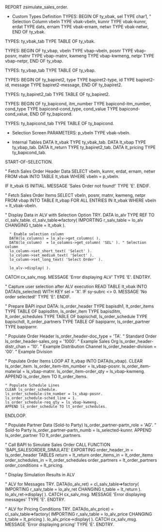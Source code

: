 REPORT zsimulate_sales_order.

* Custom Types Definition
TYPES: BEGIN OF ty_vbak,
         sel    TYPE char1, " Selection Column
         vbeln  TYPE vbak-vbeln,
         kunnr  TYPE vbak-kunnr,
         erdat  TYPE dats,
         ernam  TYPE vbak-ernam,
         netwr  TYPE vbak-netwr,
       END OF ty_vbak.

TYPES: ty_vbak_tab TYPE TABLE OF ty_vbak.

TYPES: BEGIN OF ty_vbap,
         vbeln  TYPE vbap-vbeln,
         posnr  TYPE vbap-posnr,
         matnr  TYPE vbap-matnr,
         kwmeng TYPE vbap-kwmeng,
         netpr  TYPE vbap-netpr,
       END OF ty_vbap.

TYPES: ty_vbap_tab TYPE TABLE OF ty_vbap.

TYPES: BEGIN OF ty_bapiret2,
         type    TYPE bapiret2-type,
         id      TYPE bapiret2-id,
         message TYPE bapiret2-message,
       END OF ty_bapiret2.

TYPES: ty_bapiret2_tab TYPE TABLE OF ty_bapiret2.

TYPES: BEGIN OF ty_bapicond,
         itm_number TYPE bapicond-itm_number,
         cond_type  TYPE bapicond-cond_type,
         cond_value TYPE bapicond-cond_value,
       END OF ty_bapicond.

TYPES: ty_bapicond_tab TYPE TABLE OF ty_bapicond.

* Selection Screen
PARAMETERS: p_vbeln TYPE vbak-vbeln.

* Internal Tables
DATA lt_vbak TYPE ty_vbak_tab.
DATA lt_vbap TYPE ty_vbap_tab.
DATA lt_return TYPE ty_bapiret2_tab.
DATA lt_pricing TYPE ty_bapicond_tab.

START-OF-SELECTION.

  " Fetch Sales Order Header Data
  SELECT vbeln, kunnr, erdat, ernam, netwr
    FROM vbak
    INTO TABLE lt_vbak
    WHERE vbeln = p_vbeln.

  IF lt_vbak IS INITIAL.
    MESSAGE 'Sales Order not found!' TYPE 'E'.
  ENDIF.

  " Fetch Sales Order Items
  SELECT vbeln, posnr, matnr, kwmeng, netpr
    FROM vbap
    INTO TABLE lt_vbap
    FOR ALL ENTRIES IN lt_vbak
    WHERE vbeln = lt_vbak-vbeln.

  " Display Data in ALV with Selection Option
  TRY.
      DATA lo_alv TYPE REF TO cl_salv_table.
      cl_salv_table=>factory( IMPORTING r_salv_table = lo_alv CHANGING t_table = lt_vbak ).
      
      " Enable selection column
      DATA(lo_columns) = lo_alv->get_columns( ).
      DATA(lo_column)  = lo_columns->get_column( 'SEL' ). " Selection column
      lo_column->set_short_text( 'Select' ).
      lo_column->set_medium_text( 'Select' ).
      lo_column->set_long_text( 'Select Order' ).

      lo_alv->display( ).

  CATCH cx_salv_msg.
      MESSAGE 'Error displaying ALV' TYPE 'E'.
  ENDTRY.

  " Capture user selection after ALV execution
  READ TABLE lt_vbak INTO DATA(ls_selected) WITH KEY sel = 'X'.
  IF sy-subrc <> 0.
    MESSAGE 'No order selected!' TYPE 'E'.
  ENDIF.

  " Prepare BAPI input
  DATA: ls_order_header    TYPE bapisdh1,
        lt_order_items     TYPE TABLE OF bapisditm,
        ls_order_item      TYPE bapisditm,
        lt_order_schedules TYPE TABLE OF bapischdl,
        ls_order_schedule  TYPE bapischdl,
        lt_order_partners  TYPE TABLE OF bapiparnr,
        ls_order_partner   TYPE bapiparnr.

  " Populate Order Header
  ls_order_header-doc_type = 'TA'. " Standard Order
  ls_order_header-sales_org = '1000'. " Example Sales Org
  ls_order_header-distr_chan = '10'. " Example Distribution Channel
  ls_order_header-division = '00'. " Example Division

  " Populate Order Items
  LOOP AT lt_vbap INTO DATA(ls_vbap).
    CLEAR ls_order_item.
    ls_order_item-itm_number = ls_vbap-posnr.
    ls_order_item-material = ls_vbap-matnr.
    ls_order_item-order_qty = ls_vbap-kwmeng.
    APPEND ls_order_item TO lt_order_items.

    " Populate Schedule Lines
    CLEAR ls_order_schedule.
    ls_order_schedule-itm_number = ls_vbap-posnr.
    ls_order_schedule-sched_line = 1.
    ls_order_schedule-req_qty = ls_vbap-kwmeng.
    APPEND ls_order_schedule TO lt_order_schedules.
  ENDLOOP.

  " Populate Partner Data (Sold-to Party)
  ls_order_partner-partn_role = 'AG'. " Sold-to Party
  ls_order_partner-partn_numb = ls_selected-kunnr.
  APPEND ls_order_partner TO lt_order_partners.

  " Call BAPI to Simulate Sales Order
  CALL FUNCTION 'BAPI_SALESORDER_SIMULATE'
    EXPORTING
      order_header_in    = ls_order_header
    TABLES
      return             = lt_return
      order_items_in     = lt_order_items
      order_schedules_in = lt_order_schedules
      order_partners     = lt_order_partners
      order_conditions   = lt_pricing.

  " Display Simulation Results in ALV

  " ALV for Messages
  TRY.
      DATA(lo_alv_ret) = cl_salv_table=>factory( IMPORTING r_salv_table = lo_alv_ret CHANGING t_table = lt_return ).
      lo_alv_ret->display( ).
  CATCH cx_salv_msg.
      MESSAGE 'Error displaying messages' TYPE 'E'.
  ENDTRY.

  " ALV for Pricing Conditions
  TRY.
      DATA(lo_alv_price) = cl_salv_table=>factory( IMPORTING r_salv_table = lo_alv_price CHANGING t_table = lt_pricing ).
      lo_alv_price->display( ).
  CATCH cx_salv_msg.
      MESSAGE 'Error displaying pricing' TYPE 'E'.
  ENDTRY.